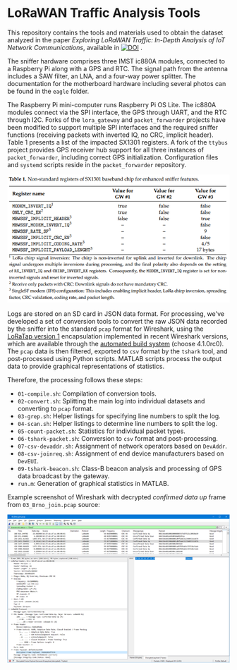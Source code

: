 # LoRaWAN Traffic Analysis Tools

This repository contains the tools and materials used to obtain the dataset analyzed in the paper *Exploring LoRaWAN Traffic: In-Depth Analysis of IoT Network Communications*, available in [![DOI](https://zenodo.org/badge/DOI/10.5281/zenodo.8090619.svg)](https://doi.org/10.5281/zenodo.8090619)
.

The sniffer hardware comprises three IMST ic880A modules, connected to a Raspberry Pi along with a GPS and RTC. The signal path from the antenna includes a SAW filter, an LNA, and a four-way power splitter. The documentation for the motherboard hardware including several photos can be found in the `eagle` folder.

The Raspberry Pi mini-computer runs Raspberry Pi OS Lite. The ic880A modules connect via the SPI interface, the GPS through UART, and the RTC through I2C. Forks of the `lora_gateway` and `packet_forwarder` projects have been modified to support multiple SPI interfaces and the required sniffer functions (receiving packets with inverted IQ, no CRC, implicit header). Table 1 presents a list of the impacted SX1301 registers. A fork of the `ttybus` project provides GPS receiver hub support for all three instances of `packet_forwarder`, including correct GPS initialization. Configuration files and `systemd` scripts reside in the `packet_forwarder` repository.

![Table 1](registers.png)

Logs are stored on an SD card in JSON data format. For processing, we've developed a set of conversion tools to convert the raw JSON data recorded by the sniffer into the standard `pcap` format for Wireshark, using the [LoRaTap version 1](https://github.com/eriknl/LoRaTap) encapsulation implemented in recent Wireshark versions, which are available through the [automated build system](https://www.wireshark.org/download/automated/win64/) (choose 4.1.0rc0). The `pcap` data is then filtered, exported to `csv` format by the `tshark` tool, and post-processed using Python scripts. MATLAB scripts process the output data to provide graphical representations of statistics.

Therefore, the processing follows these steps:

* `01-compile.sh`: Compilation of conversion tools.
* `02-convert.sh`: Splitting the main log into individual datasets and converting to `pcap` format.
* `03-grep.sh`: Helper listings for specifying line numbers to split the log.
* `04-scan.sh`: Helper listings to determine line numbers to split the log.
* `05-count-packet.sh`: Statistics for individual packet types.
* `06-tshark-packet.sh`: Conversion to `csv` format and post-processing.
* `07-csv-devaddr.sh`: Assignment of network operators based on `DevAddr`.
* `08-csv-joinreq.sh`: Assignment of end device manufacturers based on `DevEUI`.
* `09-tshark-beacon.sh`: Class-B beacon analysis and processing of GPS data broadcast by the gateway.
* `run.m`: Generation of graphical statistics in MATLAB.

Example screenshot of Wireshark with decrypted _confirmed data up_ frame from `03_Brno_join.pcap` source:

![Wireshark](wireshark.png)
